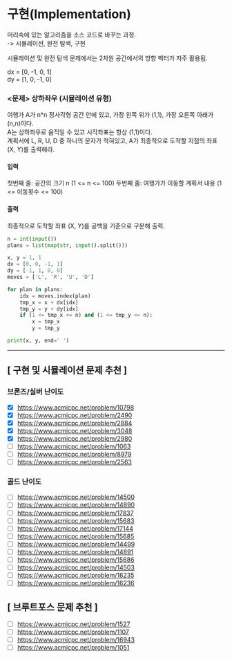 # 구현(Implementation)

머리속에 있는 알고리즘을 소스 코드로 바꾸는 과정.  
-> 시뮬레이션, 완전 탐색, 구현

시뮬레이션 및 완전 탐색 문제에서는 2차원 공간에서의 방향 벡터가 자주 활용됨.

dx = [0, -1, 0, 1]  
dy = [1, 0, -1, 0]

### <문제> 상하좌우 (시뮬레이션 유형)

여행가 A가 n\*n 정사각형 공간 안에 있고, 가장 왼쪽 위가 (1,1), 가장 오른쪽 아래가 (n,n)이다.  
A는 상하좌우로 움직일 수 있고 시작좌표는 항상 (1,1)이다.  
계획서에 L, R, U, D 중 하나의 문자가 적혀있고, A가 최종적으로 도착할 지점의 좌표 (X, Y)를 출력해라.

#### 입력

첫번째 줄: 공간의 크기 n (1 <= n <= 100)
두번째 줄: 여행가가 이동할 계획서 내용 (1 <= 이동횟수 <= 100)

#### 출력

최종적으로 도착할 좌표 (X, Y)를 공백을 기준으로 구분해 출력.

```python
n = int(input())
plans = list(map(str, input().split()))

x, y = 1, 1
dx = [0, 0, -1, 1]
dy = [-1, 1, 0, 0]
moves = ['L', 'R', 'U', 'D']

for plan in plans:
    idx = moves.index(plan)
    tmp_x = x + dx[idx]
    tmp_y = y + dy[idx]
    if (1 <= tmp_x <= n) and (1 <= tmp_y <= n):
        x = tmp_x
        y = tmp_y

print(x, y, end=' ')
```

---

## [ 구현 및 시뮬레이션 문제 추천 ]

### 브론즈/실버 난이도

- [x] https://www.acmicpc.net/problem/10798
- [x] https://www.acmicpc.net/problem/2490
- [x] https://www.acmicpc.net/problem/2884
- [x] https://www.acmicpc.net/problem/3048
- [x] https://www.acmicpc.net/problem/2980
- [ ] https://www.acmicpc.net/problem/1063
- [ ] https://www.acmicpc.net/problem/8979
- [ ] https://www.acmicpc.net/problem/2563

### 골드 난이도

- [ ] https://www.acmicpc.net/problem/14500
- [ ] https://www.acmicpc.net/problem/14890
- [ ] https://www.acmicpc.net/problem/17837
- [ ] https://www.acmicpc.net/problem/15683
- [ ] https://www.acmicpc.net/problem/17144
- [ ] https://www.acmicpc.net/problem/15685
- [ ] https://www.acmicpc.net/problem/14499
- [ ] https://www.acmicpc.net/problem/14891
- [ ] https://www.acmicpc.net/problem/15686
- [ ] https://www.acmicpc.net/problem/14503
- [ ] https://www.acmicpc.net/problem/16235
- [ ] https://www.acmicpc.net/problem/16236

## [ 브루트포스 문제 추천 ]

- [ ] https://www.acmicpc.net/problem/1527
- [ ] https://www.acmicpc.net/problem/1107
- [ ] https://www.acmicpc.net/problem/16943
- [ ] https://www.acmicpc.net/problem/1051
